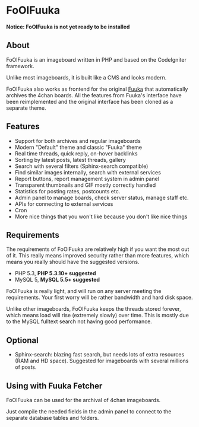 FoOlFuuka
=========

__Notice: FoOlFuuka is not yet ready to be installed__


About
-----

FoOlFuuka is an imageboard written in PHP and based on the CodeIgniter framework.

Unlike most imageboards, it is built like a CMS and looks modern.

FoOlFuuka also works as frontend for the original [Fuuka](http://code.google.com/p/fuuka/) that automatically archives the 4chan boards. All the features from Fuuka's interface have been reimplemented and the original interface has been cloned as a separate theme.

Features
--------

* Support for both archives and regular imageboards
* Modern "Default" theme and classic "Fuuka" theme
* Real time threads, quick reply, on-hover backlinks
* Sorting by latest posts, latest threads, gallery
* Search with several filters (Sphinx-search compatible)
* Find similar images internally, search with external services
* Report buttons, report management system in admin panel
* Transparent thumbnails and GIF mostly correctly handled
* Statistics for posting rates, postcounts etc.
* Admin panel to manage boards, check server status, manage staff etc.
* APIs for connecting to external services
* Cron
* More nice things that you won't like because you don't like nice things

Requirements
------------

The requirements of FoOlFuuka are relatively high if you want the most out of it. This really means improved security rather than more features, which means you really should have the suggested versions.

* PHP 5.3, __PHP 5.3.10+ suggested__
* MySQL 5, __MySQL 5.5+ suggested__

FoOlFuuka is really light, and will run on any server meeting the requirements. Your first worry will be rather bandwidth and hard disk space.

Unlike other imageboards, FoOlFuuka keeps the threads stored forever, which means load will rise (extremely slowly) over time. This is mostly due to the MySQL fulltext search not having good performance.

Optional
--------

* Sphinx-search: blazing fast search, but needs lots of extra resources (RAM and HD space). Suggested for imageboards with several millions of posts.

Using with Fuuka Fetcher
------------------------

FoOlFuuka can be used for the archival of 4chan imageboards.

Just compile the needed fields in the admin panel to connect to the separate database tables and folders.

